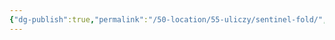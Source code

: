 ```yaml
---
{"dg-publish":true,"permalink":"/50-location/55-uliczy/sentinel-fold/","tags":["локация/улица"]}
---
```


